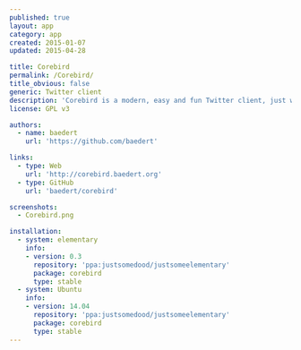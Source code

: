 ```yaml
---
published: true
layout: app
category: app
created: 2015-01-07
updated: 2015-04-28

title: Corebird
permalink: /Corebird/
title_obvious: false
generic: Twitter client
description: 'Corebird is a modern, easy and fun Twitter client, just what you were looking for, right?'
license: GPL v3

authors:
  - name: baedert
    url: 'https://github.com/baedert'

links:
  - type: Web
    url: 'http://corebird.baedert.org'
  - type: GitHub
    url: 'baedert/corebird'

screenshots:
  - Corebird.png

installation:
  - system: elementary
    info:
    - version: 0.3
      repository: 'ppa:justsomedood/justsomeelementary'
      package: corebird
      type: stable
  - system: Ubuntu
    info:
    - version: 14.04
      repository: 'ppa:justsomedood/justsomeelementary'
      package: corebird
      type: stable
---
```

